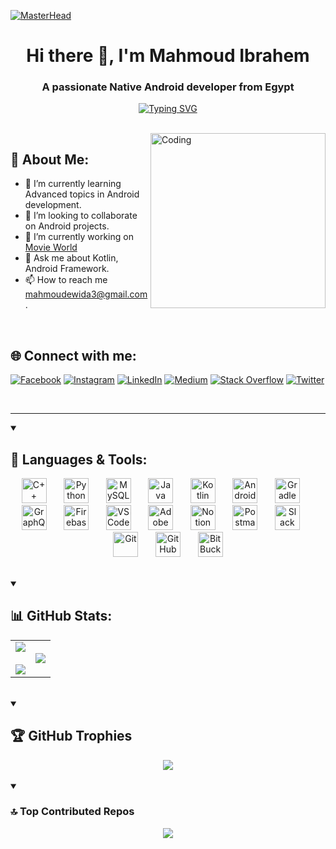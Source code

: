 [![MasterHead](https://1.bp.blogspot.com/-7A4WynwLsMw/XbBpCXG8fHI/AAAAAAAAMt4/uOa1bpLskYgrwGbllhSu2SDj_Mig8SXJQCLcBGAsYHQ/s1000/2000_600px.gif)](https://rishavchanda.io)
<h1 align="center">Hi there 👋, I'm Mahmoud Ibrahem</h1> 
<h3 align="center">A passionate Native Android developer from Egypt</h3>


<p align="center">
    <a href="https://git.io/typing-svg"><img src="https://readme-typing-svg.demolab.com?font=Source+Code+Pro&size=22&pause=1000&color=18A8F7&center=true&vCenter=true&width=435&lines=Android+Developer+%F0%9F%93%B1" alt="Typing SVG" /></a>
</p>

<br>
<img align="right" alt="Coding" width="280" src="https://media2.giphy.com/media/v1.Y2lkPTc5MGI3NjExNGUxM2MwNjE1MmE0MzdiOTM3YzQwZGU3NDE1YzdiMDJiYzc2NjI4YSZlcD12MV9pbnRlcm5hbF9naWZzX2dpZklkJmN0PWc/xUA7bdpLxQhsSQdyog/giphy.gif">

## 💫 About Me:
- 🌱 I’m currently learning Advanced topics in Android development.
- 👯 I’m looking to collaborate on Android projects.
- 🔭 I’m currently working on [Movie World](https://github.com/3wiida/Movies-App)
- 💬 Ask me about Kotlin, Android Framework.
- 📫 How to reach me mahmoudewida3@gmail.com.

<br>

## 🌐 Connect with me:
[![Facebook](https://img.shields.io/badge/Facebook-%231877F2.svg?logo=Facebook&logoColor=white)](https://fb.com/mahmoud.ewida.353)
[![Instagram](https://img.shields.io/badge/Instagram-%23E4405F.svg?logo=Instagram&logoColor=white)](https://instagram.com/_3wiida)
[![LinkedIn](https://img.shields.io/badge/LinkedIn-%230077B5.svg?logo=linkedin&logoColor=white)](https://linkedin.com/in/mahmoudibr4hem)
[![Medium](https://img.shields.io/badge/Medium-12100E?logo=medium&logoColor=white)](https://medium.com/@mahmoudewida3)
[![Stack Overflow](https://img.shields.io/badge/-Stackoverflow-FE7A16?logo=stack-overflow&logoColor=white)](https://stackoverflow.com/users/21874977/mahmoud-ewida)
[![Twitter](https://img.shields.io/badge/Twitter-%231DA1F2.svg?logo=Twitter&logoColor=white)](https://twitter.com/3wiida)



<br>


---
<details open>
    <summary><h2>🧰 Languages & Tools:</h2></summary>
    <p align="center">
        <img src="https://cdn-icons-png.flaticon.com/512/6132/6132222.png" width=40px alt="C++" title="C++"/>
        &#8287;&#8287;&#8287;&#8287;&#8287;
        <img src="https://cdn-icons-png.flaticon.com/512/5968/5968350.png" width=40px alt="Python" title="Python"/>
        &#8287;&#8287;&#8287;&#8287;&#8287;
        <img src="https://cdn.iconscout.com/icon/free/png-256/mysql-3521596-2945040.png" width=40px alt="MySQL" title="MySQL"/>
        &#8287;&#8287;&#8287;&#8287;&#8287;
        <img src="https://cdn-icons-png.flaticon.com/512/5968/5968282.png" width=40px alt="Java" title="Java"/>
        &#8287;&#8287;&#8287;&#8287;&#8287;
        <img src="https://cdn.iconscout.com/icon/free/png-256/kotlin-2038873-1720086.png" width=40px alt="Kotlin" title="Kotlin"/>
        &#8287;&#8287;&#8287;&#8287;&#8287;
        <img src="https://cdn.jsdelivr.net/gh/devicons/devicon/icons/androidstudio/androidstudio-original.svg" width=40px alt="Android Studio" title="Android Studio"/>
        &#8287;&#8287;&#8287;&#8287;&#8287;
        <img src="https://cdn.iconscout.com/icon/free/png-256/gradle-2-1174969.png" width=40px alt="Gradle" title="Gradle"/>
        &#8287;&#8287;&#8287;&#8287;&#8287;
        <img src="https://cdn.iconscout.com/icon/free/png-256/graphql-3521468-2944912.png" width=40px alt="GraphQL" title="GraphQL"/>
        &#8287;&#8287;&#8287;&#8287;&#8287;
        <img src="https://cdn4.iconfinder.com/data/icons/google-i-o-2016/512/google_firebase-2-512.png" width=40px alt="Firebase" title="Firebase"/>
        &#8287;&#8287;&#8287;&#8287;&#8287;
        <img src="https://cdn.iconscout.com/icon/free/png-256/visual-studio-code-1868941-1583105.png" width=40px alt="VS Code" title="VS Code"/>
        &#8287;&#8287;&#8287;&#8287;&#8287;
        <img src="https://img.icons8.com/color/512/adobe-xd--v1.png" width=40px alt="Adobe XD" title="Adobe XD"/>
        &#8287;&#8287;&#8287;&#8287;&#8287;
        <img src="https://cdn.iconscout.com/icon/free/png-256/notion-2296040-1911999.png" width=40px alt="Notion" title="Notion"/>
        &#8287;&#8287;&#8287;&#8287;&#8287;
        <img src="https://cdn.iconscout.com/icon/free/png-256/postman-3521648-2945092.png" width=40px alt="Postman" title="Postman"/>
        &#8287;&#8287;&#8287;&#8287;&#8287;
        <img src="https://cdn-icons-png.flaticon.com/512/2111/2111615.png" width=40px alt="Slack" title="Slack"/>
        &#8287;&#8287;&#8287;&#8287;&#8287;
        <img src="https://cdn.iconscout.com/icon/free/png-256/git-225996.png" width=40px alt="Git" title="Git"/>
        &#8287;&#8287;&#8287;&#8287;&#8287;
        <img src="https://cdn-icons-png.flaticon.com/512/25/25231.png" width=40px alt="GitHub" title="GitHub"/>
        &#8287;&#8287;&#8287;&#8287;&#8287;
        <img src="https://cdn.jsdelivr.net/gh/devicons/devicon/icons/bitbucket/bitbucket-original-wordmark.svg" width=40px alt="BitBucket" title="BitBucket"/>
    </p>
</details>
    

<br>

<details open>
    <summary><h2>📊 GitHub Stats:</h2></summary>
        <table border="0" align="center">
            <tr border="0">
                <td width="50%" align="center">
                    <img align="center" src="https://github-readme-stats.vercel.app/api?username=3wiida&theme=tokyonight&hide_border=true&include_all_commits=false&count_private=true&show_icons=true"/>
                    <br><br>
                    <img align="center" src="https://github-readme-streak-stats.herokuapp.com/?user=3wiida&theme=tokyonight&hide_border=true"/>
                </td>
                <td width="50%" align="center">
                    <img align="center" src="https://github-readme-stats.vercel.app/api/top-langs/?username=3wiida&theme=tokyonight&hide_border=true&include_all_commits=false&count_private=true&layout=compact"/>
                </td>
            </tr>
       </table>
</details>

<br>

<details open>
    <summary><h2>🏆 GitHub Trophies</h2></summary>
    <div align="center">
        <img src="https://github-profile-trophy.vercel.app/?username=3wiida&theme=tokyonight&no-frame=true&no-bg=false&margin-w=20&margin-h=20&column=-1"/>
    </div>
</details>


<br>


<details open>
    <summary><h3>🔝 Top Contributed Repos</h3></summary>
    <div align="center">
        <img src="https://github-contributor-stats.vercel.app/api?username=3wiida&limit=5&theme=tokyonight&combine_all_yearly_contributions=true"/>
    </div>
</details>
    
    

<!--
## 😂 Random Dev Meme
<div align="center">
    <img src="https://rm.up.railway.app/" width="512px"/>
</div>



## 🐦 Latest Tweet
[![](https://gtce.itsvg.in/api?username=abdo_sharaf9)](https://github.com/VishwaGauravIn/github-twitter-card-embed) -->
